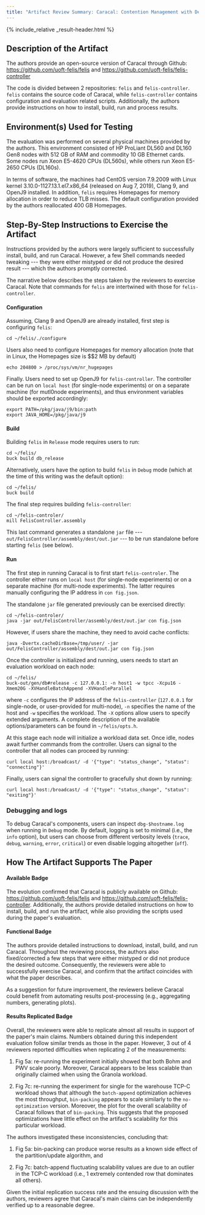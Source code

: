 ```yaml
---
title: "Artifact Review Summary: Caracal: Contention Management with Deterministic Concurrency Control"
---
```


{% include_relative _result-header.html %}

## Description of the Artifact

The authors provide an open-source version of Caracal through Github: <https://github.com/uoft-felis/felis> and <https://github.com/uoft-felis/felis-controller>

The code is divided between 2 repositories: `felis` and `felis-controller`. `felis` contains the source code of Caracal, while `felis-controller` contains configuration and evaluation related scripts. Additionally, the authors provide instructions on how to install, build, run and process results.

## Environment(s) Used for Testing

The evaluation was performed on several physical machines provided by the authors. This environment consisted of HP ProLiant DL560 and DL160 Gen8 nodes with 512 GB of RAM and commodity 10 GB Ethernet cards. Some nodes run Xeon E5-4620 CPUs (DL560s), while others run Xeon E5-2650 CPUs (DL160s).

In terms of software, the machines had CentOS version 7.9.2009 with Linux kernel 3.10.0-1127.13.1.el7.x86_64 (released on Aug 7, 2019), Clang 9, and OpenJ9 installed. In addition, `felis` requires Homepages for memory allocation in order to reduce TLB misses. The default configuration provided by the authors reallocated 400 GB Homepages. 

## Step-By-Step Instructions to Exercise the Artifact

Instructions provided by the authors were largely sufficient to successfully install, build, and run Caracal. However, a few Shell commands needed tweaking --- they were either mistyped or did not produce the desired result --- which the authors promptly corrected.

The narrative below describes the steps taken by the reviewers to exercise Caracal. Note that commands for `felis` are intertwined with those for `felis-controller`.

#### Configuration

Assuming, Clang 9 and OpenJ9 are already installed, first step is configuring `felis`:
```
cd ~/felis/./configure
```

Users also need to configure Homepages for memory allocation (note that in Linux, the Homepages size is $$2 MB by default)
```
echo 204800 > /proc/sys/vm/nr_hugepages
```

Finally. Users need to set up OpenJ9 for `felis-controller`. The controller can be run on `local host` (for single-node experiments) or on a separate machine (for mutl0node experiments), and thus environment variables should be exported accordingly:
```
export PATH=/pkg/java/j9/bin:path
export JAVA_HOME=/pkg/java/j9
```

#### Build

Building `felis` in `Release` mode requires users to run:

```
cd ~/felis/
buck build db_release
```

Alternatively, users have the option to build `felis` in `Debug` mode (which at the time of this writing was the default option):
```
cd ~/felis/
buck build
```

The final step requires building `felis-controller`: 
```
cd ~/felis-controler/ 
mill FelisController.assembly
```

This last command generates a standalone `jar` file --- `out/FelisController/assembly/dest/out.jar` --- to be run standalone before starting `felis` (see below).

#### Run

The first step in running Caracal is to first start `felis-controler`. The controller either runs on `local host` (for single-node experiments) or on a separate machine (for multi-node experiments). The latter requires manually configuring the IP address in `con fig.json`.

The standalone `jar` file generated previously can be exercised directly:
```
cd ~/felis-controler/ 
java -jar out/FelisController/assembly/dest/out.jar con fig.json
```

However, if users share the machine, they need to avoid cache conflicts:
```
java -Dvertx.cacheDirBase=/tmp/user/ -jar out/FelisController/assembly/dest/out.jar con fig.json
```

Once the controller is initialized and running, users needs to start an evaluation workload on each node:
```
cd ~/felis/
buck-out/gen/db#release -c 127.0.0.1: -n host1 -w tpcc -Xcpu16 -Xmem20G -XVHandleBatchAppend -XVHandleParallel
```
where `-c` configures the IP address of the `felis-controller` (`127.0.0.1` for single-node, or user-provided for multi-node), `-n` specifies the name of the host and `-w` specifies the workload. The `-X` options allow users to specify extended arguments. A complete description of the available options/parameters can be found in `~/felis/opts.h`.

At this stage each node will initialize a workload data set. Once idle, nodes await further commands from the controller. Users can signal to the controller that all nodes can proceed by running:
```
curl local host:/broadcast/ -d '{"type": "status_change", "status": "connecting"}'
```

Finally, users can signal the controller to gracefully shut down by running:
```
curl local host:/broadcast/ -d '{"type": "status_change", "status": "exiting"}'
```

### Debugging and logs

To debug Caracal's components, users can inspect `dbg-$hostname.log` when running in `Debug` mode. By default, logging is set to minimal (i.e., the `info` option), but users can choose from different verbosity levels (`trace`, `debug`, `warning`, `error`, `critical`) or even disable logging altogether (`off`).

## How The Artifact Supports The Paper

#### Available Badge

The evolution confirmed that Caracal is publicly available on Github: <https://github.com/uoft-felis/felis> and <https://github.com/uoft-felis/felis-controller>. Additionally, the authors provide detailed instructions on how to install, build, and run the artifact, while also providing the scripts used during the paper's evaluation.

#### Functional Badge

The authors provide detailed instructions to download, install, build, and run Caracal. Throughout the reviewing process, the authors also fixed/corrected a few steps that were either mistyped or did not produce the desired outcome. Consequently, the reviewers were able to successfully exercise Caracal, and confirm that the artifact coincides with what the paper describes.

As a suggestion for future improvement, the reviewers believe Caracal could benefit from automating results post-processing (e.g., aggregating numbers, generating plots).

#### Results Replicated Badge

Overall, the reviewers were able to replicate almost all results in support of the paper's main claims. Numbers obtained during this independent evaluation follow similar trends as those in the paper. However, 3 out of 4 reviewers reported difficulties when replicating 2 of the measurements:

1. Fig 5a: re-running the experiment initially showed that both Bohm and PWV scale poorly. Moreover, Caracal appears to be less scalable than originally claimed when using the Granola workload.

2. Fig 7c: re-running the experiment for single for the warehouse TCP-C workload shows that although the `batch-append` optimization achieves the most throughput, `bin-packing` appears to scale similarly to the `no-optimization` version. Moreover, the plot for the overall scalability of Caracal follows that of `bin-packing`. This suggests that the proposed optimizations have little effect on the artifact's scalability for this particular workload.

The authors investigated these inconsistencies, concluding that:

1. Fig 5a: bin-packing can produce worse results as a known side effect of the partition/update algorithm, and 

2. Fig 7c: batch-append fluctuating scalability values are due to an outlier in the TCP-C workload (i.e., 1 extremely contended row that dominates all others).

Given the initial replication success rate and the ensuing discussion with the authors, reviewers agree that Caracal's main claims can be independently verified up to a reasonable degree.
